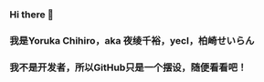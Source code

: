 ### Hi there 👋
### 我是Yoruka Chihiro，aka 夜绫千裕，yecl，柏崎せいらん
### 我不是开发者，所以GitHub只是一个摆设，随便看看吧！

<!--
**yecl/yecl** is a ✨ _special_ ✨ repository because its `README.md` (this file) appears on your GitHub profile.

Here are some ideas to get you started:

- 🔭 I’m currently working on ...
- 🌱 I’m currently learning ...
- 👯 I’m looking to collaborate on ...
- 🤔 I’m looking for help with ...
- 💬 Ask me about ...
- 📫 How to reach me: ...
- 😄 Pronouns: ...
- ⚡ Fun fact: ...
-->
